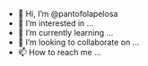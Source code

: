 - 👋 Hi, I’m @pantofolapelosa
- 👀 I’m interested in ...
- 🌱 I’m currently learning ...
- 💞️ I’m looking to collaborate on ...
- 📫 How to reach me ...

<!---
pantofolapelosa/pantofolapelosa is a ✨ special ✨ repository because its `README.md` (this file) appears on your GitHub profile.
You can click the Preview link to take a look at your changes.
--->
